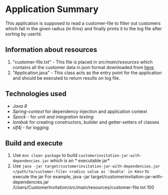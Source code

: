 # Application Summary
This application is supposed to read a customer-file to filter out customers which fall in the
given radius (in Kms) and finally prints it to the log file after sorting by userId.

## Information about resources
1. "customer-file.txt" - This file is placed in _src/main/resources_ which contains all the customer data in json format
downloaded from [here](https://gist.github.com/brianw/19896c50afa89ad4dec3).
2. "Application.java" - This class acts as the entry point for the application and should be executed to return results
on log file.

## Technologies used
* *Java 8*
* *Spring-context* for dependency injection and application context
* *Spock* - for *unit and integration testing*
* *lombok* for creating constructors, builder and getter-setters of classes
* *slf4j* - for logging

## Build and execute
1. Use `mvn clean package` to build `customerinvitation-jar-with-dependencies.jar` which is an * executable jar*
2. Use `java -jar target/customerinvitation-jar-with-dependencies.jar </path/to/customer-file> <radius value as 'double' in Kms>` to execute the jar
For example, 
java -jar target/customerinvitation-jar-with-dependencies.jar /Users/CustomerInvitation/src/main/resources/customer-file.txt 100